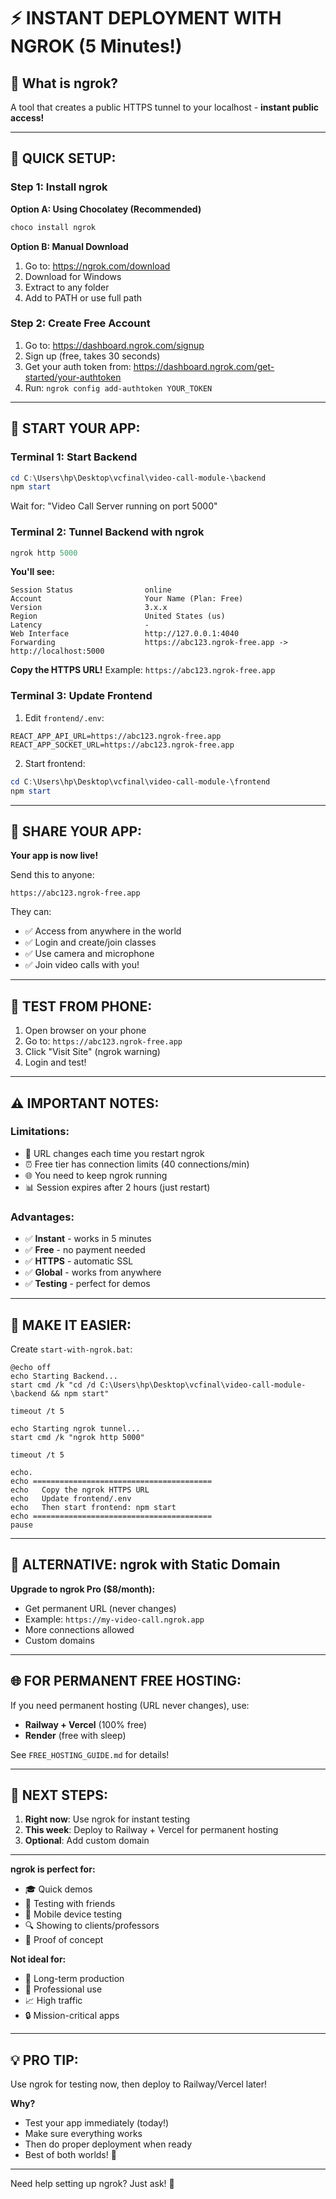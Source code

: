 # ⚡ INSTANT DEPLOYMENT WITH NGROK (5 Minutes!)

## 🎯 What is ngrok?
A tool that creates a public HTTPS tunnel to your localhost - **instant public access!**

---

## 🚀 QUICK SETUP:

### Step 1: Install ngrok

**Option A: Using Chocolatey (Recommended)**
```powershell
choco install ngrok
```

**Option B: Manual Download**
1. Go to: https://ngrok.com/download
2. Download for Windows
3. Extract to any folder
4. Add to PATH or use full path

### Step 2: Create Free Account
1. Go to: https://dashboard.ngrok.com/signup
2. Sign up (free, takes 30 seconds)
3. Get your auth token from: https://dashboard.ngrok.com/get-started/your-authtoken
4. Run: `ngrok config add-authtoken YOUR_TOKEN`

---

## 📡 START YOUR APP:

### Terminal 1: Start Backend
```powershell
cd C:\Users\hp\Desktop\vcfinal\video-call-module-\backend
npm start
```

Wait for: "Video Call Server running on port 5000"

### Terminal 2: Tunnel Backend with ngrok
```powershell
ngrok http 5000
```

**You'll see:**
```
Session Status                online
Account                       Your Name (Plan: Free)
Version                       3.x.x
Region                        United States (us)
Latency                       -
Web Interface                 http://127.0.0.1:4040
Forwarding                    https://abc123.ngrok-free.app -> http://localhost:5000
```

**Copy the HTTPS URL!** Example: `https://abc123.ngrok-free.app`

### Terminal 3: Update Frontend
1. Edit `frontend/.env`:
```env
REACT_APP_API_URL=https://abc123.ngrok-free.app
REACT_APP_SOCKET_URL=https://abc123.ngrok-free.app
```

2. Start frontend:
```powershell
cd C:\Users\hp\Desktop\vcfinal\video-call-module-\frontend
npm start
```

---

## 🎉 SHARE YOUR APP:

**Your app is now live!**

Send this to anyone:
```
https://abc123.ngrok-free.app
```

They can:
- ✅ Access from anywhere in the world
- ✅ Login and create/join classes
- ✅ Use camera and microphone
- ✅ Join video calls with you!

---

## 📱 TEST FROM PHONE:

1. Open browser on your phone
2. Go to: `https://abc123.ngrok-free.app`
3. Click "Visit Site" (ngrok warning)
4. Login and test!

---

## ⚠️ IMPORTANT NOTES:

### Limitations:
- 🔄 URL changes each time you restart ngrok
- ⏰ Free tier has connection limits (40 connections/min)
- 🌐 You need to keep ngrok running
- 📊 Session expires after 2 hours (just restart)

### Advantages:
- ✅ **Instant** - works in 5 minutes
- ✅ **Free** - no payment needed
- ✅ **HTTPS** - automatic SSL
- ✅ **Global** - works from anywhere
- ✅ **Testing** - perfect for demos

---

## 🔧 MAKE IT EASIER:

Create `start-with-ngrok.bat`:

```batch
@echo off
echo Starting Backend...
start cmd /k "cd /d C:\Users\hp\Desktop\vcfinal\video-call-module-\backend && npm start"

timeout /t 5

echo Starting ngrok tunnel...
start cmd /k "ngrok http 5000"

timeout /t 5

echo.
echo ========================================
echo   Copy the ngrok HTTPS URL
echo   Update frontend/.env
echo   Then start frontend: npm start
echo ========================================
pause
```

---

## 🎯 ALTERNATIVE: ngrok with Static Domain

**Upgrade to ngrok Pro ($8/month):**
- Get permanent URL (never changes)
- Example: `https://my-video-call.ngrok.app`
- More connections allowed
- Custom domains

---

## 🌐 FOR PERMANENT FREE HOSTING:

If you need permanent hosting (URL never changes), use:
- **Railway + Vercel** (100% free)
- **Render** (free with sleep)

See `FREE_HOSTING_GUIDE.md` for details!

---

## 🚀 NEXT STEPS:

1. **Right now**: Use ngrok for instant testing
2. **This week**: Deploy to Railway + Vercel for permanent hosting
3. **Optional**: Add custom domain

---

**ngrok is perfect for:**
- 🎓 Quick demos
- 🧪 Testing with friends
- 📱 Mobile device testing
- 🔍 Showing to clients/professors
- 🎯 Proof of concept

**Not ideal for:**
- 📅 Long-term production
- 🏢 Professional use
- 📈 High traffic
- 🔒 Mission-critical apps

---

## 💡 PRO TIP:

Use ngrok for testing now, then deploy to Railway/Vercel later!

**Why?**
- Test your app immediately (today!)
- Make sure everything works
- Then do proper deployment when ready
- Best of both worlds! 🎉

---

Need help setting up ngrok? Just ask! 🚀

